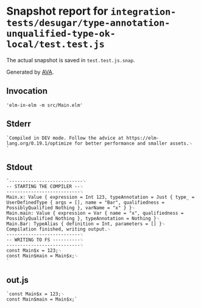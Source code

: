 # Snapshot report for `integration-tests/desugar/type-annotation-unqualified-type-ok-local/test.test.js`

The actual snapshot is saved in `test.test.js.snap`.

Generated by [AVA](https://avajs.dev).

## Invocation

    'elm-in-elm -m src/Main.elm'

## Stderr

    `Compiled in DEV mode. Follow the advice at https://elm-lang.org/0.19.1/optimize for better performance and smaller assets.␊
    `

## Stdout

    `---------------------------␊
    -- STARTING THE COMPILER --␊
    ---------------------------␊
    Main.x: Value { expression = Int 123, typeAnnotation = Just { type_ = UserDefinedType { args = [], name = "Bar", qualifiedness = PossiblyQualified Nothing }, varName = "x" } }␊
    Main.main: Value { expression = Var { name = "x", qualifiedness = PossiblyQualified Nothing }, typeAnnotation = Nothing }␊
    Main.Bar: TypeAlias { definition = Int, parameters = [] }␊
    Compilation finished, writing output.␊
    ---------------------------␊
    -- WRITING TO FS ----------␊
    ---------------------------␊
    const Main$x = 123;␊
    const Main$main = Main$x;␊
    `

## out.js

    `const Main$x = 123;␊
    const Main$main = Main$x;`
